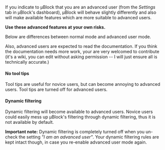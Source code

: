 If you indicate to µBlock that you are an advanced user (from the _Settings_ tab in µBlock's dashboard), µBlock will behave slightly differently and also will make available features which are more suitable to advanced users.

**Use these advanced features at your own risks.**

Below are differences between normal mode and advanced user mode.

Also, advanced users are expected to read the documentation. If you think the documentation needs more work, your are very welcomed to contribute (it's a wiki, you can edit without asking permission -- I will just ensure all is technically accurate.)

#### No tool tips

Tool tips are useful for novice users, but can become annoying to advanced users. Tool tips are turned off for advanced users.

#### Dynamic filtering

Dynamic filtering will become available to advanced users. Novice users could easily mess up µBlock's filtering through dynamic filtering, thus it is not available by default.

**Important note:** Dynamic filtering is completely turned off when you un-check the setting _"I am an advanced user"_. Your dynamic filtering rules are kept intact though, in case you re-enable advanced user mode again.